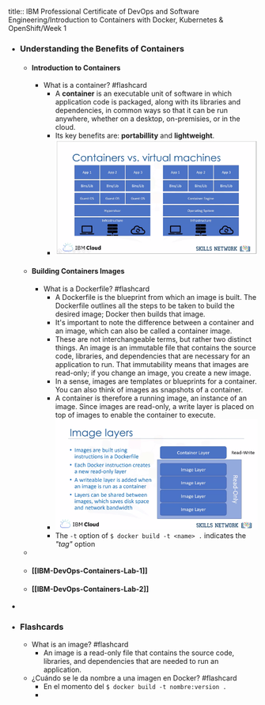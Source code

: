 title:: IBM Professional Certificate of DevOps and Software Engineering/Introduction to Containers with Docker, Kubernetes & OpenShift/Week 1

- ### Understanding the Benefits of Containers
	- #### Introduction to Containers
		- What is a container? #flashcard
			- A **container** is an executable unit of software in which application code is packaged, along with its libraries and dependencies, in common ways so that it can be run anywhere, whether on a desktop, on-premisies, or in the cloud.
			- Its key benefits are: **portabillity** and **lightweight**.
			- ![image.png](../assets/image_1659713334665_0.png)
	- #### Building Containers Images
		- What is a Dockerfile? #flashcard
			- A Dockerfile is the blueprint from which an image is built. The Dockerfile outlines all the steps to be taken to build the desired image; Docker then builds that image.
			- It's important to note the difference between a container and an image, which can also be called a container image.
			- These are not interchangeable terms, but rather two distinct things. An image is an immutable file that contains the source code, libraries, and dependencies that are necessary for an application to run. That immutability means that images are read-only; if you change an image, you create a new image.
			- In a sense, images are templates or blueprints for a container. You can also think of images as snapshots of a container.
			- A container is therefore a running image, an instance of an image. Since images are read-only, a write layer is placed on top of images to enable the container to execute.
			- ![image.png](../assets/image_1659714500691_0.png)
			- The `-t` option of `$ docker build -t <name> .` indicates the *"tag"* option
	-
	- #### [[IBM-DevOps-Containers-Lab-1]]
	- #### [[IBM-DevOps-Containers-Lab-2]]
-
- ### Flashcards
	- What is an image? #flashcard
		- An image is a read-only file that contains the source code, libraries, and dependencies that are needed to run an application.
	- ¿Cuándo se le da nombre a una imagen en Docker? #flashcard
		- En el momento del `$ docker build -t nombre:version .`
		-